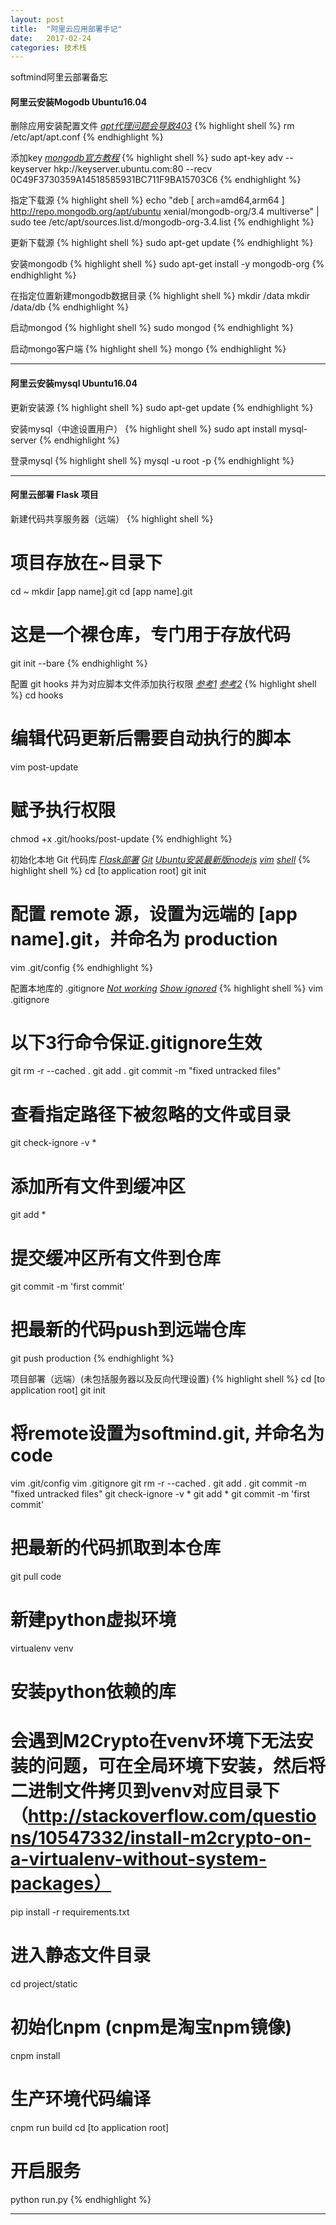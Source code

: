 ```yaml
---
layout: post
title:  "阿里云应用部署手记"
date:   2017-02-24
categories: 技术栈
---
```


softmind阿里云部署备忘

#### 阿里云安装Mogodb Ubuntu16.04

删除应用安装配置文件     [_apt代理问题会导致403_](https://yq.aliyun.com/ask/47027/?order=vote_num&p=1)
{% highlight shell %}
rm /etc/apt/apt.conf
{% endhighlight %}

添加key     [_mongodb官方教程_](https://docs.mongodb.com/manual/tutorial/install-mongodb-on-ubuntu/)
{% highlight shell %}
sudo apt-key adv --keyserver hkp://keyserver.ubuntu.com:80 --recv 0C49F3730359A14518585931BC711F9BA15703C6
{% endhighlight %}

指定下载源
{% highlight shell %}
echo "deb [ arch=amd64,arm64 ] http://repo.mongodb.org/apt/ubuntu xenial/mongodb-org/3.4 multiverse" | sudo tee /etc/apt/sources.list.d/mongodb-org-3.4.list
{% endhighlight %}

更新下载源
{% highlight shell %}
sudo apt-get update
{% endhighlight %}

安装mongodb
{% highlight shell %}
sudo apt-get install -y mongodb-org
{% endhighlight %}

在指定位置新建mongodb数据目录
{% highlight shell %}
mkdir /data
mkdir /data/db
{% endhighlight %}

启动mongod
{% highlight shell %}
sudo mongod
{% endhighlight %}

启动mongo客户端
{% highlight shell %}
mongo
{% endhighlight %}

* * *

#### 阿里云安装mysql Ubuntu16.04

更新安装源
{% highlight shell %}
sudo apt-get update
{% endhighlight %}

安装mysql（中途设置用户）
{% highlight shell %}
sudo apt install mysql-server
{% endhighlight %}

登录mysql
{% highlight shell %}
mysql -u root -p
{% endhighlight %}

* * *

#### 阿里云部署 Flask 项目

新建代码共享服务器（远端）
{% highlight shell %}
# 项目存放在~目录下
cd ~
mkdir [app name].git
cd [app name].git
# 这是一个裸仓库，专门用于存放代码
git init --bare
{% endhighlight %}

配置 git hooks 并为对应脚本文件添加执行权限 [_参考1_](http://stackoverflow.com/questions/279169/deploy-a-project-using-git-push/3387030#3387030) [_参考2_](http://www.tuicool.com/articles/3QRB7jU)
{% highlight shell %}
cd hooks
# 编辑代码更新后需要自动执行的脚本
vim post-update
# 赋予执行权限
chmod +x .git/hooks/post-update
{% endhighlight %}

初始化本地 Git 代码库 [_Flask部署_](http://blog.csdn.net/zhyh1435589631/article/details/51946439#211-配置nginx-服务器脚本) [_Git_](http://www.liaoxuefeng.com/wiki/0013739516305929606dd18361248578c67b8067c8c017b000) [_Ubuntu安装最新版nodejs_](http://askubuntu.com/questions/786272/why-does-installing-node-6-x-on-ubuntu-16-04-actually-install-node-4-2-6) [_vim_](http://www.cnblogs.com/jiayongji/p/5771444.html) [_shell_](http://man.linuxde.net/cp)
{% highlight shell %}
cd [to application root]
git init
# 配置 remote 源，设置为远端的 [app name].git，并命名为 production
vim .git/config
{% endhighlight %}

配置本地库的 .gitignore [_Not working_](http://stackoverflow.com/questions/11451535/gitignore-is-not-working) [_Show ignored_](http://stackoverflow.com/questions/466764/git-command-to-show-which-specific-files-are-ignored-by-gitignore)
{% highlight shell %}
vim .gitignore
# 以下3行命令保证.gitignore生效
git rm -r --cached .
git add .
git commit -m "fixed untracked files"
# 查看指定路径下被忽略的文件或目录
git check-ignore -v *
# 添加所有文件到缓冲区
git add *
# 提交缓冲区所有文件到仓库
git commit -m 'first commit'
# 把最新的代码push到远端仓库 
git push production
{% endhighlight %}

项目部署（远端）(未包括服务器以及反向代理设置)
{% highlight shell %}
cd [to application root]
git init
# 将remote设置为softmind.git, 并命名为 code
vim .git/config
vim .gitignore
git rm -r --cached .
git add .
git commit -m "fixed untracked files"
git check-ignore -v *
git add *
git commit -m 'first commit'
# 把最新的代码抓取到本仓库
git pull code
# 新建python虚拟环境
virtualenv venv
# 安装python依赖的库
# 会遇到M2Crypto在venv环境下无法安装的问题，可在全局环境下安装，然后将二进制文件拷贝到venv对应目录下（http://stackoverflow.com/questions/10547332/install-m2crypto-on-a-virtualenv-without-system-packages）
pip install -r requirements.txt
# 进入静态文件目录
cd project/static
# 初始化npm (cnpm是淘宝npm镜像)
cnpm install
# 生产环境代码编译
cnpm run build
cd [to application root]
# 开启服务
python run.py
{% endhighlight %}

* * *




